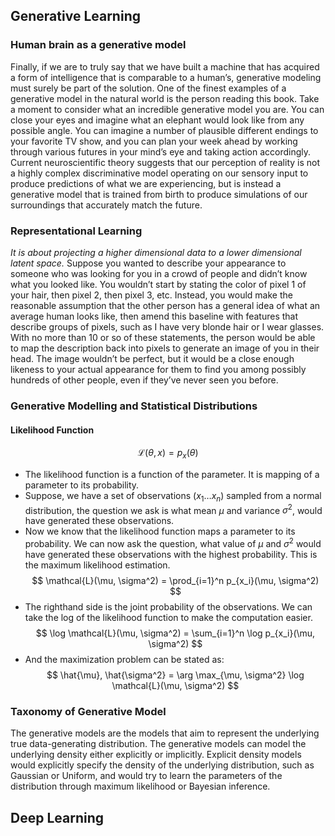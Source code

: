 ## Generative Learning
### Human brain as a generative model
Finally, if we are to truly say that we have built a machine that has acquired a
form of intelligence that is comparable to a human’s, generative modeling
must surely be part of the solution. One of the finest examples of a generative
model in the natural world is the person reading this book. Take a moment to
consider what an incredible generative model you are. You can close your eyes
and imagine what an elephant would look like from any possible angle. You
can imagine a number of plausible different endings to your favorite TV show,
and you can plan your week ahead by working through various futures in your
mind’s eye and taking action accordingly. Current neuroscientific theory
suggests that our perception of reality is not a highly complex discriminative
model operating on our sensory input to produce predictions of what we are
experiencing, but is instead a generative model that is trained from birth to
produce simulations of our surroundings that accurately match the future.

### Representational Learning
_It is about projecting a higher dimensional data to a lower dimensional latent space._ Suppose you wanted to describe your appearance to someone who was looking for you in a crowd of people and didn’t know what you looked like. You wouldn’t start by stating the color of pixel 1 of your hair, then pixel 2, then pixel 3, etc. Instead, you would make the reasonable assumption that the other person has a general idea of what an average human looks like, then amend this baseline with features that describe groups of pixels, such as I have very blonde hair or I wear glasses. With no more than 10 or so of these statements, the person would be able to map the description back into pixels to generate an image of you in their head. The image wouldn’t be perfect, but it would be a close enough likeness to your actual appearance for them to find you among possibly hundreds of other people, even if they’ve never seen you before. 

### Generative Modelling and Statistical Distributions

#### Likelihood Function
$$ \mathcal{L}(\theta, x) = p_x(\theta) $$
- The likelihood function is a function of the parameter. It is mapping of a parameter to its probability.
- Suppose, we have a set of observations $(x_1 \dots x_n)$ sampled from a normal distribution, the question we ask is what mean $\mu$ and variance $\sigma^2$, would have generated these observations. 
- Now we know that the likelihood function maps a parameter to its probability. We can now ask the question, what value of $\mu$ and $\sigma^2$ would have generated these observations with the highest probability. This is the maximum likelihood estimation. $$ \mathcal{L}(\mu, \sigma^2) = \prod_{i=1}^n p_{x_i}(\mu, \sigma^2) $$
- The righthand side is the joint probability of the observations. We can take the log of the likelihood function to make the computation easier.
$$ \log \mathcal{L}(\mu, \sigma^2) = \sum_{i=1}^n \log p_{x_i}(\mu, \sigma^2) $$
- And the maximization problem can be stated as:  $$ \hat{\mu}, \hat{\sigma^2} = \arg \max_{\mu, \sigma^2} \log \mathcal{L}(\mu, \sigma^2) $$
### Taxonomy of Generative Model
The generative models are the models that aim to represent the underlying true data-generating distribution. The generative models can model the underlying density either explicitly or implicitly. 
Explicit density models would explicitly specify the density of the underlying distribution, such as Gaussian or Uniform, and would try to learn the parameters of the distribution through maximum likelihood or Bayesian inference. 

## Deep Learning


